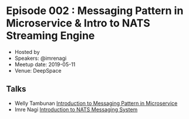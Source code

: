 # Episode 002 : Messaging Pattern in Microservice & Intro to NATS Streaming Engine

- Hosted by 
- Speakers: @imrenagi 
- Meetup date: 2019-05-11
- Venue: DeepSpace

## Talks

- Welly Tambunan [Introduction to Messaging Pattern in Microservice]()
- Imre Nagi [Introduction to NATS Messaging System]()

